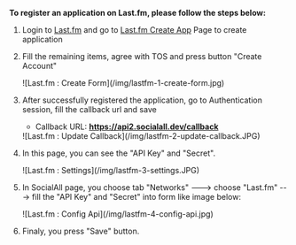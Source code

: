 __To register an application on Last.fm, please follow the steps below:__

1. Login to [Last.fm](http://www.last.fm/) and go to [Last.fm Create App](http://www.last.fm/api/account/create) Page to create application
2. Fill the remaining items, agree with TOS and press button "Create Account"
    <div class="soclall-br"></div>
    ![Last.fm : Create Form](/img/lastfm-1-create-form.jpg)
    <div class="soclall-br"></div>
3. After successfully registered the application, go to Authentication session, fill the callback url and save
    * Callback URL: __https://api2.socialall.dev/callback__
    
    <div class="soclall-br"></div>
    ![Last.fm : Update Callback](/img/lastfm-2-update-callback.JPG)
    <div class="soclall-br"></div>
    
4. In this page, you can see the "API Key" and "Secret".
    <div class="soclall-br"></div>
    ![Last.fm : Settings](/img/lastfm-3-settings.JPG)
    <div class="soclall-br"></div>
5. In SocialAll page, you choose tab "Networks" ---> choose "Last.fm" ---> fill the "API Key" and "Secret" into form like image below:
    <div class="soclall-br"></div>
    ![Last.fm : Config Api](/img/lastfm-4-config-api.jpg)
    <div class="soclall-br"></div>
6. Finaly, you press "Save" button.